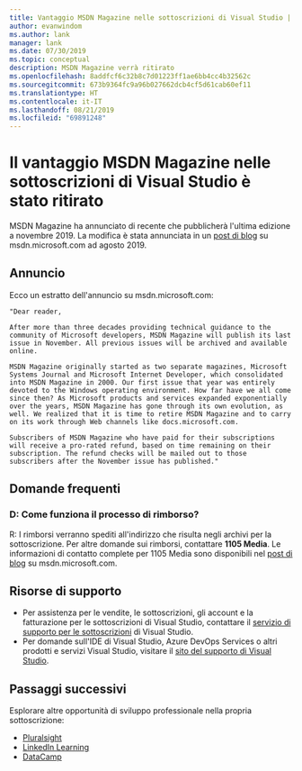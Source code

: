 ```yaml
---
title: Vantaggio MSDN Magazine nelle sottoscrizioni di Visual Studio | Microsoft Docs
author: evanwindom
ms.author: lank
manager: lank
ms.date: 07/30/2019
ms.topic: conceptual
description: MSDN Magazine verrà ritirato
ms.openlocfilehash: 8addfcf6c32b8c7d01223ff1ae6bb4cc4b32562c
ms.sourcegitcommit: 673b9364fc9a96b027662dcb4cf5d61cab60ef11
ms.translationtype: HT
ms.contentlocale: it-IT
ms.lasthandoff: 08/21/2019
ms.locfileid: "69891248"
---
```

# <a name="the-msdn-magazine-benefit-in-visual-studio-subscriptions-has-been-discontinued"></a>Il vantaggio MSDN Magazine nelle sottoscrizioni di Visual Studio è stato ritirato

MSDN Magazine ha annunciato di recente che pubblicherà l'ultima edizione a novembre 2019.  La modifica è stata annunciata in un [post di blog](https://msdn.microsoft.com/magazine/mt833502.aspx?) su msdn.microsoft.com ad agosto 2019.  

## <a name="the-announcement"></a>Annuncio
Ecco un estratto dell'annuncio su msdn.microsoft.com:

    "Dear reader,

    After more than three decades providing technical guidance to the community of Microsoft developers, MSDN Magazine will publish its last issue in November. All previous issues will be archived and available online.

    MSDN Magazine originally started as two separate magazines, Microsoft Systems Journal and Microsoft Internet Developer, which consolidated into MSDN Magazine in 2000. Our first issue that year was entirely devoted to the Windows operating environment. How far have we all come since then? As Microsoft products and services expanded exponentially over the years, MSDN Magazine has gone through its own evolution, as well. We realized that it is time to retire MSDN Magazine and to carry on its work through Web channels like docs.microsoft.com.

    Subscribers of MSDN Magazine who have paid for their subscriptions will receive a pro-rated refund, based on time remaining on their subscription. The refund checks will be mailed out to those subscribers after the November issue has published."

## <a name="frequently-asked-questions"></a>Domande frequenti
### <a name="q-how-does-the-refund-process-work"></a>D: Come funziona il processo di rimborso?
R: I rimborsi verranno spediti all'indirizzo che risulta negli archivi per la sottoscrizione. Per altre domande sui rimborsi, contattare **1105 Media**.  Le informazioni di contatto complete per 1105 Media sono disponibili nel [post di blog](https://msdn.microsoft.com/magazine/mt833502.aspx?) su msdn.microsoft.com.  

## <a name="support-resources"></a>Risorse di supporto
- Per assistenza per le vendite, le sottoscrizioni, gli account e la fatturazione per le sottoscrizioni di Visual Studio, contattare il [servizio di supporto per le sottoscrizioni](https://visualstudio.microsoft.com/subscriptions/support/) di Visual Studio.
- Per domande sull'IDE di Visual Studio, Azure DevOps Services o altri prodotti e servizi Visual Studio,  visitare il [sito del supporto di Visual Studio](https://visualstudio.microsoft.com/support/).

## <a name="next-steps"></a>Passaggi successivi
Esplorare altre opportunità di sviluppo professionale nella propria sottoscrizione:
- [Pluralsight](vs-pluralsight.md)
- [LinkedIn Learning](vs-linkedin-learning.md)
- [DataCamp](vs-datacamp.md)

